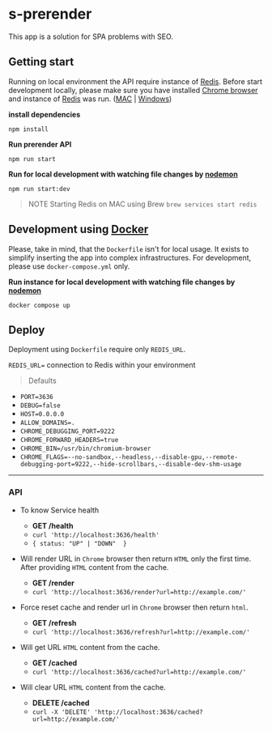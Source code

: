 
# s-prerender
This app is a solution for SPA problems with SEO.


## Getting start
Running on local environment the API require instance of [Redis](https://redis.io/docs/getting-started/).
Before start development locally, please make sure you have installed [Chrome browser](https://www.google.com/chrome/) and instance of [Redis](https://redis.io/) was run. ([MAC](https://tableplus.com/blog/2018/10/how-to-start-stop-restart-redis.html) | [Windows](https://riptutorial.com/redis/example/29962/installing-and-running-redis-server-on-windows))

**install dependencies**

`npm install`

**Run prerender API**

`npm run start`

**Run for local development with watching file changes by [nodemon](https://www.npmjs.com/package/nodemon)**

`npm run start:dev`

> NOTE Starting Redis on MAC using Brew `brew services start redis`

## Development using [Docker](https://www.docker.com/)
Please, take in mind, that the `Dockerfile` isn't for local usage. It exists to simplify inserting the app into complex infrastructures.
For development, please use `docker-compose.yml` only.

**Run instance for local development with watching file changes by [nodemon](https://www.npmjs.com/package/nodemon)**

`docker compose up`


## Deploy
Deployment using `Dockerfile` require only `REDIS_URL`.

`REDIS_URL=` connection to Redis within your environment

> Defaults
- `PORT=3636`
- `DEBUG=false`
- `HOST=0.0.0.0`
- `ALLOW_DOMAINS=.`
- `CHROME_DEBUGGING_PORT=9222`
- `CHROME_FORWARD_HEADERS=true`
- `CHROME_BIN=/usr/bin/chromium-browser`
- `CHROME_FLAGS=--no-sandbox,--headless,--disable-gpu,--remote-debugging-port=9222,--hide-scrollbars,--disable-dev-shm-usage`

---
### API
- To know Service health
  - **GET /health**
  - `curl 'http://localhost:3636/health'`
  - `{ status: "UP" | "DOWN"  }`

- Will render URL in `Chrome` browser then return `HTML` only the first time. After providing `HTML` content from the cache.
  - **GET /render**
  - `curl 'http://localhost:3636/render?url=http://example.com/'`

- Force reset cache and render url in `Chrome` browser then return `html`.
  - **GET /refresh**
  - `curl 'http://localhost:3636/refresh?url=http://example.com/'`

- Will get URL `HTML` content from the cache.
  - **GET /cached**
  - `curl 'http://localhost:3636/cached?url=http://example.com/'`

- Will clear URL `HTML` content from the cache.
  - **DELETE /cached**
  - `curl -X 'DELETE' 'http://localhost:3636/cached?url=http://example.com/'`

